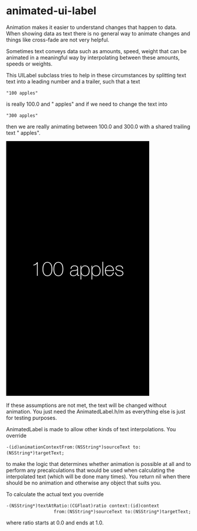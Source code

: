 animated-ui-label
=================

Animation makes it easier to understand changes that happen to data. When showing data as text
there is no general way to animate changes and things like cross-fade are not very helpful.

Sometimes text conveys data such as amounts, speed, weight that can be animated in a meaningful
way by interpolating between these amounts, speeds or weights.

This UILabel subclass tries to help in these circumstances by splitting text text into a leading
number and a trailer, such that a text

    "100 apples" 
is really 100.0 and " apples" and if we need to change the text into 

    "300 apples"
then we are really animating between 100.0 and 300.0 with a shared trailing text " apples".

<img src="example.gif"/>

If these assumptions are not met, the text will be changed without animation.
You just need the AnimatedLabel.h/m as everything else is just for testing purposes.

AnimatedLabel is made to allow other kinds of text interpolations. You override

    -(id)animationContextFrom:(NSString*)sourceText to:(NSString*)targetText;
to make the logic that determines whether animation is possible at all and to
perform any precalculations that would be used when calculating the interpolated
text (which will be done many times). You return nil when there should be no animation
and otherwise any object that suits you.

To calculate the actual text you override

    -(NSString*)textAtRatio:(CGFloat)ratio context:(id)context
                      from:(NSString*)sourceText to:(NSString*)targetText;
where ratio starts at 0.0 and ends at 1.0.
